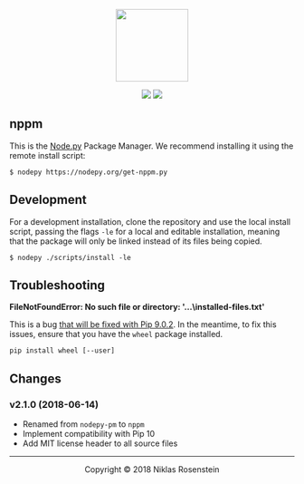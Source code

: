 <p align="center"><img src="https://i.imgur.com/fy4KZIW.png" height="128px"></p>
<p align="center">
  <img src="https://img.shields.io/badge/License-MIT-yellow.svg">
    <a href="https://travis-ci.org/nodepy/nppm"><img src="https://travis-ci.org/nodepy/nppm.svg?branch=master"></a>
</p>

## nppm

[Node.py]: https://nodepy.org/

This is the [Node.py] Package Manager. We recommend installing it using the
remote install script:

    $ nodepy https://nodepy.org/get-nppm.py

## Development

For a development installation, clone the repository and use the local
install script, passing the flags `-le` for a local and editable installation,
meaning that the package will only be linked instead of its files being
copied.

    $ nodepy ./scripts/install -le

## Troubleshooting

__FileNotFoundError: No such file or directory: '...\\installed-files.txt'__

This is a bug [that will be fixed with Pip 9.0.2](https://github.com/pypa/pip/issues/373#issuecomment-302632300).
In the meantime, to fix this issues, ensure that you have the `wheel` package
installed.

    pip install wheel [--user]

## Changes

### v2.1.0 (2018-06-14)

* Renamed from `nodepy-pm` to `nppm`
* Implement compatibility with Pip 10
* Add MIT license header to all source files

---

<p align="center">Copyright &copy; 2018 Niklas Rosenstein</p>

